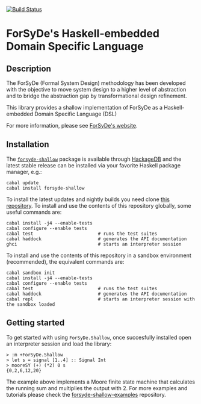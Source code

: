 [![Build Status](https://travis-ci.org/forsyde/forsyde-shallow.svg?branch=master)](https://travis-ci.org/forsyde/forsyde-shallow)

ForSyDe's Haskell-embedded Domain Specific Language
===================================================

Description
-----------

The ForSyDe (Formal System Design) methodology has been developed with
the objective to move system design to a higher level of abstraction
and to bridge the abstraction gap by transformational design
refinement.
 
This library provides a shallow implementation of ForSyDe as a
Haskell-embedded Domain Specific Language (DSL)

For more information, please see
[ForSyDe's website](http://forsyde.ict.kth.se/).


Installation
------------

The [`forsyde-shallow`](https://hackage.haskell.org/package/forsyde-shallow)
package is available through [HackageDB](https://hackage.haskell.org/)
and the latest stable release can be installed via your favorite
Haskell package manager, e.g.:

    cabal update
    cabal install forsyde-shallow
	
To install the latest updates and nightly builds you need clone
[this repository](https://github.com/forsyde/forsyde-shallow). To
install and use the contents of this repository globally, some useful
commands are:

    cabal install -j4 --enable-tests
	cabal configure --enable tests
	cabal test                        # runs the test suites
	cabal haddock                     # generates the API documentation
	ghci                              # starts an interpreter session

To install and use the contents of this repository in a sandbox
environment (recommended), the equivalent commands are:

    cabal sandbox init
    cabal install -j4 --enable-tests
	cabal configure --enable tests
	cabal test                        # runs the test suites
	cabal haddock                     # generates the API documentation
	cabal repl                        # starts an interpreter session with the sandbox loaded


Getting started
---------------

To get started with using `ForSyDe.Shallow`, once succesfully
installed open an interpreter session and load the library:

    > :m +ForSyDe.Shallow
	> let s = signal [1..4] :: Signal Int
    > mooreSY (+) (*2) 0 s
	{0,2,6,12,20}

The example above implements a Moore finite state machine that
calculates the running sum and multiplies the output with 2. For more
examples and tutorials please check the
[forsyde-shallow-examples](https://github.com/forsyde/forsyde-shallow-examples)
repository.

